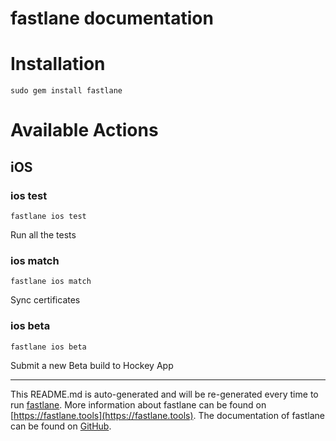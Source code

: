 fastlane documentation
================
# Installation
```
sudo gem install fastlane
```
# Available Actions
## iOS
### ios test
```
fastlane ios test
```
Run all the tests
### ios match
```
fastlane ios match
```
Sync certificates
### ios beta
```
fastlane ios beta
```
Submit a new Beta build to Hockey App

----

This README.md is auto-generated and will be re-generated every time to run [fastlane](https://fastlane.tools).
More information about fastlane can be found on [https://fastlane.tools](https://fastlane.tools).
The documentation of fastlane can be found on [GitHub](https://github.com/fastlane/fastlane/tree/master/fastlane).